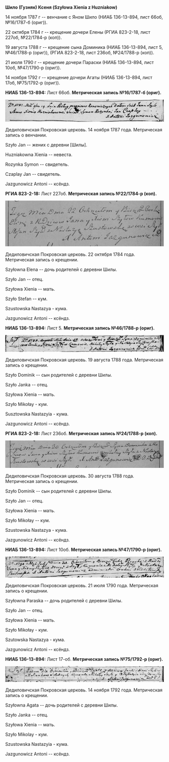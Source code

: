 **Шило (Гузняк) Ксеня (Szyłowa Xienia z Huzniakow)**

14 ноября 1787 г -- венчание с Яном Шило (НИАБ 136-13-894, лист 66об,
№16/1787-б (ориг)).

22 октября 1784 г -- крещение дочери Елены (РГИА 823-2-18, лист 227об,
№22/1784-р (коп)).

19 августа 1788 г -- крещение сына Доминика (НИАБ 136-13-894, лист 5,
№46/1788-р (ориг)), (РГИА 823-2-18, лист 236об, №24/1788-р (коп)).

21 июля 1790 г -- крещение дочери Параски (НИАБ 136-13-894, лист 10об,
№47/1790-р (ориг)).

14 ноября 1792 г -- крещение дочери Агаты (НИАБ 136-13-894, лист 17об,
№75/1792-р (ориг)).

**НИАБ 136-13-894:** Лист 66об. **Метрическая запись №16/1787-б
(ориг).**

![](./media/fe7154ddd429f63a777b59f16e4d2fe24ea252be.png)

Дедиловичская Покровская церковь. 14 ноября 1787 года. Метрическая
запись о венчании.

Szyło Jan -- жених с деревни \[Шилы\].

Huzniakowna Xienia -- невеста.

Rozynka Symon -- свидетель.

Czaplay Jan -- свидетель.

Jazgunowicz Antoni -- ксёндз.

**РГИА 823-2-18:** Лист 227об. **Метрическая запись №22/1784-р (коп).**

![](./media/1b5b7851a2e1e676557f9a18380925d05ce4c2a1.png)

Дедиловичская Покровская церковь. 22 октября 1784 года. Метрическая
запись о крещении.

Szyłowna Elena -- дочь родителей с деревни Шилы.

Szyło Jan -- отец.

Szyłowa Xienia -- мать.

Szyło Stefan -- кум.

Szustowska Nastazya - кума.

Jazgunowicz Antoni -- ксёндз.

**НИАБ 136-13-894:** Лист 5. **Метрическая запись №46/1788-р (ориг).**

![](./media/a7baf237b095baa5bee166bc1827cb0914d64746.png)

Дедиловичская Покровская церковь. 19 августа 1788 года. Метрическая
запись о крещении.

Szyło Dominik -- сын родителей с деревни Шилы.

Szyło Janka -- отец.

Szyłowa Xienia -- мать.

Szyło Mikołay - кум.

Susztowska Nastazyia - кума.

Jazgunowicz Antoni -- ксёндз.

**РГИА 823-2-18:** Лист 236об. **Метрическая запись №24/1788-р (коп).**

![](./media/85d4a260c26948a3f4ae3f95dc95d617196017b7.png)

Дедиловичская Покровская церковь. 30 августа 1788 года. Метрическая
запись о крещении.

Szyło Dominik -- сын родителей с деревни Шилы.

Szyło Jan -- отец.

Szyłowa Xienia -- мать.

Szyło Mikołay -- кум.

Szustowska Nastazya - кума.

Jazgunowicz Antoni -- ксёндз.

**НИАБ 136-13-894:** Лист 10об. **Метрическая запись №47/1790-р
(ориг).**

![](./media/97db9662889d01db909f121c75f820f518992dcf.png)

Дедиловичская Покровская церковь. 21 июля 1790 года. Метрическая запись
о крещении.

Szyłowna Paraska -- дочь родителей с деревни Шилы.

Szyło Jan -- отец.

Szyłowa Xienia -- мать.

Szyło Mikołay - кум.

Szutowska Nastazya - кума.

Jazgunowicz Antoni -- ксёндз.

**НИАБ 136-13-894:** Лист 17-об. **Метрическая запись №75/1792-р
(ориг).**

![](./media/b14e2aad379e6be3824a622aa775c7c8864dd9cf.png)

Дедиловичская Покровская церковь. 14 ноября 1792 года. Метрическая
запись о крещении.

Szyłowna Agata -- дочь родителей с деревни Шилы.

Szyło Janka -- отец.

Szyłowa Xienia -- мать.

Szyło Mikolay - кум.

Szustowska Nastazyia - кума.

Jazgunowicz Antoni -- ксёндз.
